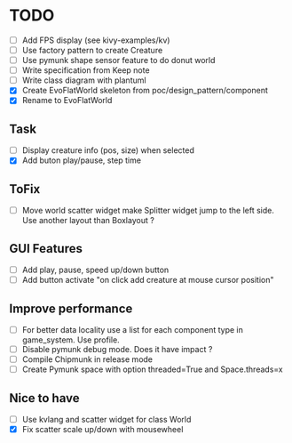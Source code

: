 # TODO

- [ ] Add FPS display (see kivy-examples/kv)
- [ ] Use factory pattern to create Creature
- [ ] Use pymunk shape sensor feature to do donut world
- [ ] Write specification from Keep note
- [ ] Write class diagram with plantuml
- [x] Create EvoFlatWorld skeleton from poc/design_pattern/component
- [x] Rename to EvoFlatWorld

## Task

- [ ] Display creature info (pos, size) when selected
- [x] Add buton play/pause, step time

## ToFix

- [ ] Move world scatter widget make Splitter widget jump to the left side. Use another layout than Boxlayout ?

## GUI Features

- [ ] Add play, pause, speed up/down button
- [ ] Add button activate "on click add creature at mouse cursor position"

## Improve performance

- [ ] For better data locality use a list for each component type in game_system. Use profile.
- [ ] Disable pymunk debug mode. Does it have impact ?
- [ ] Compile Chipmunk in release mode
- [ ] Create Pymunk space with option threaded=True and Space.threads=x

## Nice to have

- [ ] Use kvlang and scatter widget for class World
- [x] Fix scatter scale up/down with mousewheel